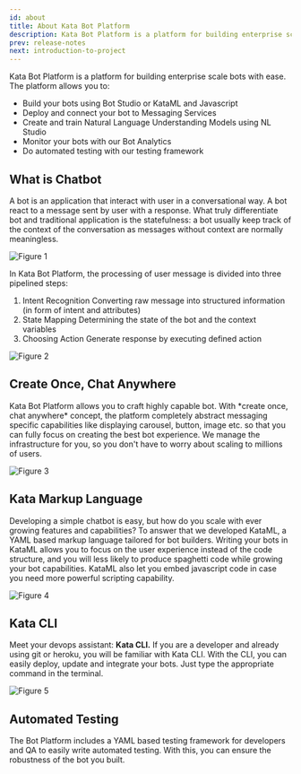 ```yaml
---
id: about
title: About Kata Bot Platform
description: Kata Bot Platform is a platform for building enterprise scale bots with ease.
prev: release-notes
next: introduction-to-project
---
```


Kata Bot Platform is a platform for building enterprise scale bots with ease. The platform allows you to:

- Build your bots using Bot Studio or KataML and Javascript
- Deploy and connect your bot to Messaging Services
- Create and train Natural Language Understanding Models using NL Studio
- Monitor your bots with our Bot Analytics
- Do automated testing with our testing framework

## What is Chatbot

A bot is an application that interact with user in a conversational way. A bot react to a message sent by user with a response. What truly differentiate bot and traditional application is the statefulness: a bot usually keep track of the context of the conversation as messages without context are normally meaningless.

![Figure 1](./images/about/figure-1.png)

In Kata Bot Platform, the processing of user message is divided into three pipelined steps:

1.  Intent Recognition Converting raw message into structured information (in form of intent and attributes)
2.  State Mapping Determining the state of the bot and the context variables
3.  Choosing Action Generate response by executing defined action

![Figure 2](./images/about/figure-2.png)

## Create Once, Chat Anywhere

Kata Bot Platform allows you to craft highly capable bot. With \*create once, chat anywhere\* concept, the platform completely abstract messaging specific capabilities like displaying carousel, button, image etc. so that you can fully focus on creating the best bot experience. We manage the infrastructure for you, so you don't have to worry about scaling to millions of users.

![Figure 3](./images/about/figure-3.png)

## Kata Markup Language

Developing a simple chatbot is easy, but how do you scale with ever growing features and capabilities? To answer that we developed KataML, a YAML based markup language tailored for bot builders. Writing your bots in KataML allows you to focus on the user experience instead of the code structure, and you will less likely to produce spaghetti code while growing your bot capabilities. KataML also let you embed javascript code in case you need more powerful scripting capability.

![Figure 4](./images/about/figure-4.png)

## Kata CLI

Meet your devops assistant: **Kata CLI.** If you are a developer and already using git or heroku, you will be familiar with Kata CLI. With the CLI, you can easily deploy, update and integrate your bots. Just type the appropriate command in the terminal.

![Figure 5](./images/about/figure-5.png)

## Automated Testing

The Bot Platform includes a YAML based testing framework for developers and QA to easily write automated testing. With this, you can ensure the robustness of the bot you built.
